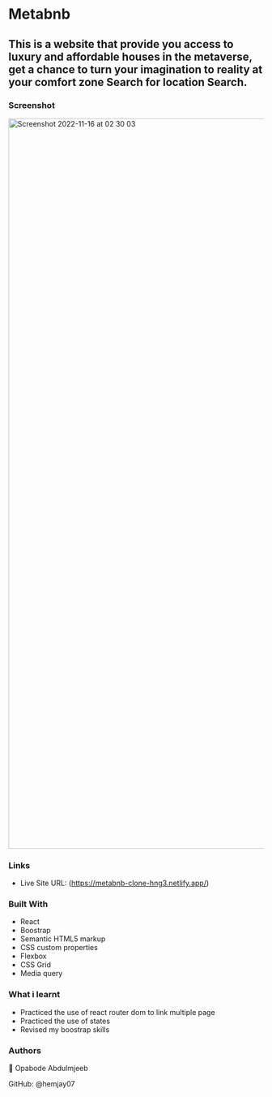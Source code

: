 # Metabnb
## This is a website that provide you access to luxury and affordable houses in the metaverse, get a chance to turn your imagination to reality at your comfort zone Search for location Search.

### Screenshot
<img width="1440" alt="Screenshot 2022-11-16 at 02 30 03" src="https://user-images.githubusercontent.com/99208781/202061184-7deefceb-6ea6-4127-8d3e-9c78e4896e54.png">

### Links
- Live Site URL: (https://metabnb-clone-hng3.netlify.app/)


### Built With
- React
- Boostrap
- Semantic HTML5 markup
- CSS custom properties
- Flexbox
- CSS Grid
- Media query

### What i learnt 
- Practiced the use of react router dom to link multiple page
- Practiced the use of states
- Revised my boostrap skills


### Authors

👤 Opabode Abdulmjeeb

GitHub: @hemjay07
